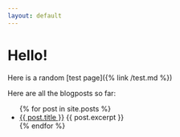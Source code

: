 ```yaml
---
layout: default
---
```


# Hello!

Here is a random [test page]({% link /test.md %})

Here are all the blogposts so far:

<ul>
    {% for post in site.posts %}
    <li>
        <a href="{{baseurl}}/{{ post.url }}">{{ post.title }}</a>
        {{ post.excerpt }}
    </li>
    {% endfor %}
</ul>